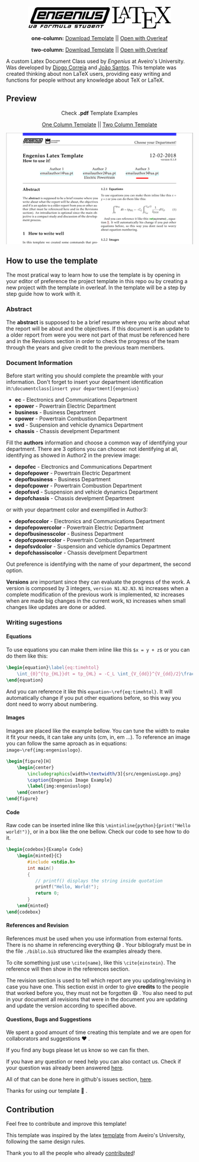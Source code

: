 <p align="center"><a href="http://engeniusteam.web.ua.pt/" target="_blank"><img height="60" src="./documentation-assets/engeniusLogo.png" alt="engenius-logo"></a>
<a href="https://www.latex-project.org/" target="_blank"><img height="60" src="./documentation-assets/latexlogo.png" alt="latex-logo"></a>
</p>

<p align="center">
<b>one-column:</b>
<a href="https://github.com/dvcorreia/engenius-ua-latex-template/releases/download/v0.1.0/engenius-ua-latex-template-one-column.zip">Download Template</a>
 ||
<a href="https://www.overleaf.com/latex/templates/engenius-latex-template/nzcqzfvmctkz#">Open with Overleaf</a>
</p>

<p align="center">
<b>two-column:</b>
<a href="https://github.com/dvcorreia/engenius-ua-latex-template/releases/download/v0.1.0/engenius-ua-latex-template-two-column.zip">Download Template</a>
 ||
<a href="https://www.overleaf.com/latex/templates/engenius-latex-template/nzcqzfvmctkz#">Open with Overleaf</a>
</p>

A custom Latex Document Class used by _Engenius_ at Aveiro's University. Was developed by [Diogo Correia](https://github.com/dvcorreia) and [João Santos](https://github.com/joaompsantos).
This template was created thinking about non LaTeX users, providing easy writing and functions for people without any knowledge about TeX or LaTeX.

## Preview

<p align="center">
    Check <b>.pdf</b> Template Examples
</p>

<p align="center">
<a href="./documentation-assets/engenius-ua-latex-one-column-template.pdf">One Column Template</a>
 ||
<a href="./documentation-assets/engenius-ua-latex-two-column-template.pdf">Two Column Template</a>
</p>

<a href=# target="_blank"><img src="./documentation-assets/headergit.png" alt="engenius-logo"></a>

</p>

## How to use the template

The most pratical way to learn how to use the template is by opening in your editor of preference the project template in this repo ou by creating a new project with the template in overleaf. In the template will be a step by step guide how to work with it.

### Abstract

The __abstract__ is supposed to be a brief resume where you write about what the report will be about and the objectives. If this document is an update to a older report from were you were not part of that must be referenced here and in the Revisions section in order to check the progress of the team through the years and give credit to the previous team members.

### Document Information

Before start writing you should complete the preamble with your information. Don't forget to insert your department identification in:`\documentclass[insert your department]{engenius}` 

+ __ec__ - Electronics and Communications Department
+ __epower__ - Powertrain Electric Department
+ __business__ - Business Department
+ __cpower__ - Powertrain Combustion Department
+ __svd__ - Suspension and vehicle dynamics Department
+ __chassis__ - Chassis develpment Department

Fill the __authors__ information and choose a common way of identifying your department. There are 3 options you can choose: not identifying at all, identifying as showed in Author2 in the preview image:

+ __depofec__ - Electronics and Communications Department
+ __depofepower__ - Powertrain Electric Department
+ __depofbusiness__ - Business Department
+ __depofcpower__ - Powertrain Combustion Department
+ __depofsvd__ - Suspension and vehicle dynamics Department
+ __depofchassis__ - Chassis develpment Department
 
 or with your department color and exemplified in Author3:

 + __depofeccolor__ - Electronics and Communications Department
+ __depofepowercolor__ - Powertrain Electric Department
+ __depofbusinesscolor__ - Business Department
+ __depofcpowercolor__ - Powertrain Combustion Department
+ __depofsvdcolor__ - Suspension and vehicle dynamics Department
+ __depofchassiscolor__ - Chassis develpment Department

Out preference is identifying with the name of your department, the second option.

__Versions__ are important since they can evaluate the progress of the work. A version is composed by 3 integers, `version N1.N2.N3`. `N1` increases when a complete modification of the previous work is implemented, `N2` increases when are made big changes in the current work, `N3` increases when small changes like updates are done or added.

### Writing sugestions

#### Equations

To use equations you can make them inline like this `$x = y + z$` or you can do them like this:

```latex
\begin{equation}\label{eq:timehtol}
    \int_{0}^{tp_{HL}}dt = tp_{HL} = -C_L \int_{V_{dd}}^{V_{dd}/2}\frac{1}{I_{DSN}} dV_O
\end{equation}
```

And you can reference it like this `equation~\ref{eq:timehtol}`. It will automatically change if you put other equations before, so this way you dont need to worry about numbering.

#### Images

Images are placed like the example bellow. You can tune the width to make it fit your needs, it can take any units (cm, in, em ...). To reference an image you can follow the same aproach as in equations: `image~\ref{img:engeniuslogo}`.

```latex
\begin{figure}[H]
    \begin{center}
        \includegraphics[width=\textwidth/3]{src/engeniusLogo.png}
        \caption{Engenius Image Example}
        \label{img:engeniuslogo}
    \end{center}
\end{figure}
```

#### Code

Raw code can be inserted inline like this `\mintinline{python}{print("Hello world!")}`, or in a box like the one bellow. Check our code to see how to do it.

```latex
\begin{codebox}{Example Code}
    \begin{minted}{C}
        #include <stdio.h>
        int main()
        {
           // printf() displays the string inside quotation
           printf("Hello, World!");
           return 0;
        }
    \end{minted}
\end{codebox}
```

#### References and Revision

References must be used when you use information from external fonts. There is no shame in referencing everything :sweat_smile: . Your bibliografy must be in the file `./biblio.bib` structured like the examples already there. 

To cite something just use `\cite{name}`, like this `\cite{einstein}`. The reference will then show in the references section.

The revision section is used to tell which report are you updating/revising in case you have one. This section exist in order to give __credits__ to the people that worked before you, they must not be forgotten :smile: . You also need to put in your document all revisions that were in the document you are updating and update the version according to specified above.

#### Questions, Bugs and Suggestions

We spent a good amount of time creating this template and we are open for collaborators and suggestions ❤️ .

If you find any bugs please let us know so we can fix then.

If you have any question or need help you can also contact us.
Check if your question was already been answered [here](https://github.com/dvcorreia/engenius-ua-latex-template/labels/question).

All of that can be done here in github's issues section, [here](https://github.com/dvcorreia/engenius-ua-latex-template/issues/new).

Thanks for using our template :car: .

## Contribution

Feel free to contribute and improve this template!

This template was inspired by the latex [template](http://code.ua.pt/projects/latex-ua) from Aveiro's University, following the same design rules.

Thank you to all the people who already [contributed](https://github.com/dvcorreia/engenius-ua-latex-template/graphs/contributors)!
